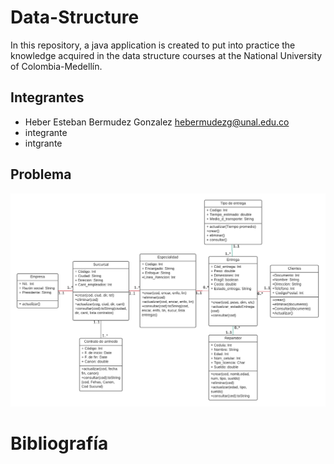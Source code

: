 # Data-Structure
In this repository, a java application is created to put into practice the knowledge acquired in the data structure courses at the National University of Colombia-Medellín.

## Integrantes
* Heber Esteban Bermudez Gonzalez  hebermudezg@unal.edu.co
* integrante 
* intgrante


## Problema

<img src="./Otros_Recursos/UML.png" width="800" title="hover text">




# Bibliografía
